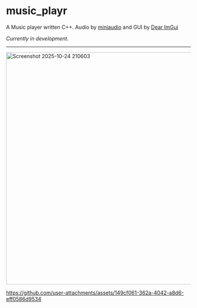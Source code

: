 # **music_playr**

A Music player written C++. Audio by [miniaudio](https://github.com/mackron/miniaudio) and GUI by [Dear ImGui](https://github.com/ocornut/imgui) 

_Currently in development._

---

<img width="810" height="632" alt="Screenshot 2025-10-24 210603" src="https://github.com/user-attachments/assets/0a733e2c-9481-4c6b-95b2-61708f93db6f" />

https://github.com/user-attachments/assets/149cf061-362a-4042-a8d6-eff0586d9534

